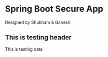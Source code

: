 # Spring Boot Secure App 

Designed by Shubham & Ganesh

## This is testing header

This is testing data
